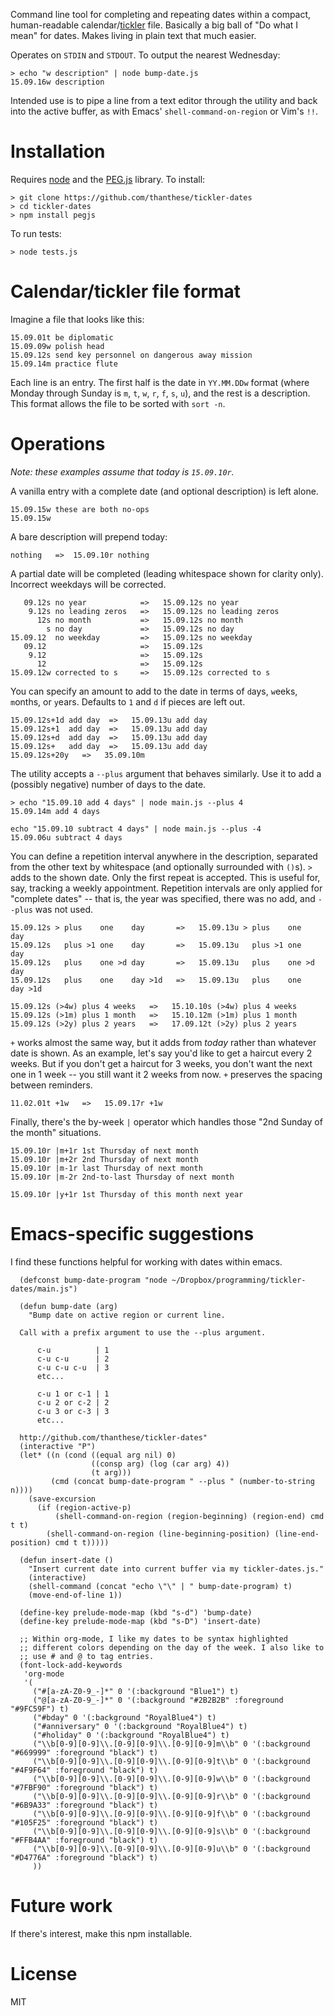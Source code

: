 Command line tool for completing and repeating dates within a compact, human-readable calendar/[tickler](https://en.wikipedia.org/wiki/Tickler) file. Basically a big ball of "Do what I mean" for dates. Makes living in plain text that much easier.

Operates on `STDIN` and `STDOUT`. To output the nearest Wednesday:

```
> echo "w description" | node bump-date.js
15.09.16w description
```

Intended use is to pipe a line from a text editor through the utility and back into the active buffer, as with Emacs' `shell-command-on-region` or Vim's `!!`.

# Installation

Requires [node](https://nodejs.org/) and the [PEG.js](http://pegjs.org/online) library. To install:

```
> git clone https://github.com/thanthese/tickler-dates
> cd tickler-dates
> npm install pegjs
```

To run tests:

```
> node tests.js
```

# Calendar/tickler file format

Imagine a file that looks like this:

```
15.09.01t be diplomatic
15.09.09w polish head
15.09.12s send key personnel on dangerous away mission
15.09.14m practice flute
```

Each line is an entry. The first half is the date in `YY.MM.DDw` format (where Monday through Sunday is `m`, `t`, `w`, `r`, `f`, `s`, `u`), and the rest is a description. This format allows the file to be sorted with `sort -n`.

# Operations

*Note: these examples assume that today is `15.09.10r`.*

A vanilla entry with a complete date (and optional description) is left alone.

```
15.09.15w these are both no-ops
15.09.15w
```

A bare description will prepend today:

```
nothing   =>  15.09.10r nothing
```

A partial date will be completed (leading whitespace shown for clarity only). Incorrect weekdays will be corrected.

```
   09.12s no year            =>   15.09.12s no year
    9.12s no leading zeros   =>   15.09.12s no leading zeros
      12s no month           =>   15.09.12s no month
        s no day             =>   15.09.12s no day
15.09.12  no weekday         =>   15.09.12s no weekday
   09.12                     =>   15.09.12s
    9.12                     =>   15.09.12s
      12                     =>   15.09.12s
15.09.12w corrected to s     =>   15.09.12s corrected to s
```

You can specify an amount to add to the date in terms of `d`ays, `w`eeks, `m`onths, or `y`ears. Defaults to `1` and `d` if pieces are left out.

```
15.09.12s+1d add day  =>   15.09.13u add day
15.09.12s+1  add day  =>   15.09.13u add day
15.09.12s+d  add day  =>   15.09.13u add day
15.09.12s+   add day  =>   15.09.13u add day
15.09.12s+20y   =>   35.09.10m
```

The utility accepts a `--plus` argument that behaves similarly. Use it to add a (possibly negative) number of days to the date.

```
> echo "15.09.10 add 4 days" | node main.js --plus 4
15.09.14m add 4 days

echo "15.09.10 subtract 4 days" | node main.js --plus -4
15.09.06u subtract 4 days
```

You can define a repetition interval anywhere in the description, separated from the other text by whitespace (and optionally surrounded with `()`s). `>` adds to the shown date. Only the first repeat is accepted. This is useful for, say, tracking a weekly appointment. Repetition intervals are only applied for "complete dates" -- that is, the year was specified, there was no add, and `--plus` was not used.

```
15.09.12s > plus    one    day       =>   15.09.13u > plus    one    day
15.09.12s   plus >1 one    day       =>   15.09.13u   plus >1 one    day
15.09.12s   plus    one >d day       =>   15.09.13u   plus    one >d day
15.09.12s   plus    one    day >1d   =>   15.09.13u   plus    one    day >1d

15.09.12s (>4w) plus 4 weeks   =>   15.10.10s (>4w) plus 4 weeks
15.09.12s (>1m) plus 1 month   =>   15.10.12m (>1m) plus 1 month
15.09.12s (>2y) plus 2 years   =>   17.09.12t (>2y) plus 2 years
```

`+` works almost the same way, but it adds from *today* rather than whatever date is shown. As an example, let's say you'd like to get a haircut every 2 weeks. But if you don't get a haircut for 3 weeks, you don't want the next one in 1 week -- you still want it 2 weeks from now. `+` preserves the spacing between reminders.

```
11.02.01t +1w   =>   15.09.17r +1w
```

Finally, there's the by-week `|` operator which handles those "2nd Sunday of the month" situations.

```
15.09.10r |m+1r 1st Thursday of next month
15.09.10r |m+2r 2nd Thursday of next month
15.09.10r |m-1r last Thursday of next month
15.09.10r |m-2r 2nd-to-last Thursday of next month

15.09.10r |y+1r 1st Thursday of this month next year
```

# Emacs-specific suggestions

I find these functions helpful for working with dates within emacs.

``` elisp
  (defconst bump-date-program "node ~/Dropbox/programming/tickler-dates/main.js")

  (defun bump-date (arg)
    "Bump date on active region or current line.

  Call with a prefix argument to use the --plus argument.

      c-u          | 1
      c-u c-u      | 2
      c-u c-u c-u  | 3
      etc...

      c-u 1 or c-1 | 1
      c-u 2 or c-2 | 2
      c-u 3 or c-3 | 3
      etc...

  http://github.com/thanthese/tickler-dates"
  (interactive "P")
  (let* ((n (cond ((equal arg nil) 0)
                  ((consp arg) (log (car arg) 4))
                  (t arg)))
         (cmd (concat bump-date-program " --plus " (number-to-string n))))
    (save-excursion
      (if (region-active-p)
          (shell-command-on-region (region-beginning) (region-end) cmd t t)
        (shell-command-on-region (line-beginning-position) (line-end-position) cmd t t)))))

  (defun insert-date ()
    "Insert current date into current buffer via my tickler-dates.js."
    (interactive)
    (shell-command (concat "echo \"\" | " bump-date-program) t)
    (move-end-of-line 1))

  (define-key prelude-mode-map (kbd "s-d") 'bump-date)
  (define-key prelude-mode-map (kbd "s-D") 'insert-date)

  ;; Within org-mode, I like my dates to be syntax highlighted
  ;; different colors depending on the day of the week. I also like to
  ;; use # and @ to tag entries.
  (font-lock-add-keywords
   'org-mode
   '(
     ("#[a-zA-Z0-9_-]*" 0 '(:background "Blue1") t)
     ("@[a-zA-Z0-9_-]*" 0 '(:background "#2B2B2B" :foreground "#9FC59F") t)
     ("#bday" 0 '(:background "RoyalBlue4") t)
     ("#anniversary" 0 '(:background "RoyalBlue4") t)
     ("#holiday" 0 '(:background "RoyalBlue4") t)
     ("\\b[0-9][0-9]\\.[0-9][0-9]\\.[0-9][0-9]m\\b" 0 '(:background "#669999" :foreground "black") t)
     ("\\b[0-9][0-9]\\.[0-9][0-9]\\.[0-9][0-9]t\\b" 0 '(:background "#4F9F64" :foreground "black") t)
     ("\\b[0-9][0-9]\\.[0-9][0-9]\\.[0-9][0-9]w\\b" 0 '(:background "#7FBF90" :foreground "black") t)
     ("\\b[0-9][0-9]\\.[0-9][0-9]\\.[0-9][0-9]r\\b" 0 '(:background "#6B9A33" :foreground "black") t)
     ("\\b[0-9][0-9]\\.[0-9][0-9]\\.[0-9][0-9]f\\b" 0 '(:background "#105F25" :foreground "black") t)
     ("\\b[0-9][0-9]\\.[0-9][0-9]\\.[0-9][0-9]s\\b" 0 '(:background "#FFB4AA" :foreground "black") t)
     ("\\b[0-9][0-9]\\.[0-9][0-9]\\.[0-9][0-9]u\\b" 0 '(:background "#D4776A" :foreground "black") t)
     ))
```

# Future work

If there's interest, make this npm installable.

# License
MIT
